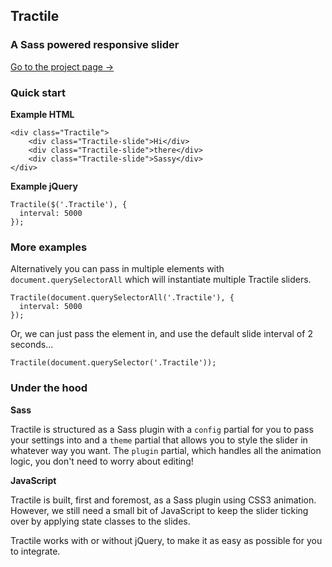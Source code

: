 ## Tractile
### A Sass powered responsive slider

[Go to the project page →](http://djgrant.github.io/tractile/)


### Quick start

**Example HTML**

    <div class="Tractile">
        <div class="Tractile-slide">Hi</div>
        <div class="Tractile-slide">there</div>
        <div class="Tractile-slide">Sassy</div>
    </div>

**Example jQuery**

    Tractile($('.Tractile'), {
      interval: 5000
    });
  
  
  
### More examples

Alternatively you can pass in multiple elements with `document.querySelectorAll` which will instantiate multiple Tractile sliders.
  
    Tractile(document.querySelectorAll('.Tractile'), {
      interval: 5000
    });
  

Or, we can just pass the element in, and use the default slide interval of 2 seconds...

    Tractile(document.querySelector('.Tractile'));
    
    
### Under the hood

**Sass**

Tractile is structured as a Sass plugin with a `config` partial for you to pass your settings into and a `theme` partial that allows you to style the slider in whatever way you want. The `plugin` partial, which handles all the animation logic, you don't need to worry about editing!



**JavaScript**

Tractile is built, first and foremost, as a Sass plugin using CSS3 animation. However, we still need a small bit of JavaScript to keep the slider ticking over by applying state classes to the slides.

Tractile works with or without jQuery, to make it as easy as possible for you to integrate.
